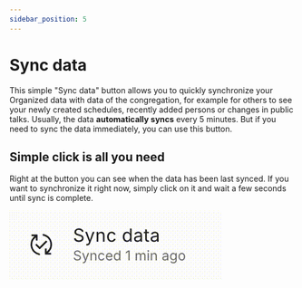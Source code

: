 ```yaml
---
sidebar_position: 5
---
```


# Sync data

This simple "Sync data" button allows you to quickly synchronize your Organized data with data of the congregation, for example for others to see your newly created schedules, recently added persons or changes in public talks. Usually, the data **automatically syncs** every 5 minutes. But if you need to sync the data immediately, you can use this button.

## Simple click is all you need

Right at the button you can see when the data has been last synced. If you want to synchronize it right now, simply click on it and wait a few seconds until sync is complete.

![Sync Organized data](./img/sync-data.gif)
